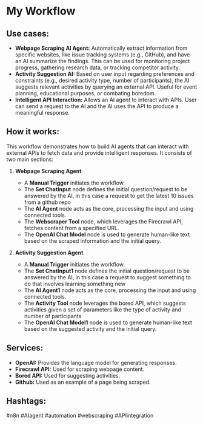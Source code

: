 # My Workflow

## Use cases:

*   **Webpage Scraping AI Agent:** Automatically extract information from specific websites, like issue tracking systems (e.g., GitHub), and have an AI summarize the findings. This can be used for monitoring project progress, gathering research data, or tracking competitor activity.
*   **Activity Suggestion AI:** Based on user input regarding preferences and constraints (e.g., desired activity type, number of participants), the AI suggests relevant activities by querying an external API. Useful for event planning, educational purposes, or combating boredom.
*   **Intelligent API Interaction:** Allows an AI agent to interact with APIs. User can send a request to the AI and the AI uses the API to produce a meaningful response.

## How it works:

This workflow demonstrates how to build AI agents that can interact with external APIs to fetch data and provide intelligent responses. It consists of two main sections:

1.  **Webpage Scraping Agent**
    *   A **Manual Trigger** initiates the workflow.
    *   The **Set ChatInput** node defines the initial question/request to be answered by the AI, in this case a request to get the latest 10 issues from a github repo
    *   The **AI Agent** node acts as the core, processing the input and using connected tools.
    *   The **Webscraper Tool** node, which leverages the Firecrawl API, fetches content from a specified URL.
    *   The **OpenAI Chat Model** node is used to generate human-like text based on the scraped information and the initial query.

2.  **Activity Suggestion Agent**
    *   A **Manual Trigger** initiates the workflow.
    *   The **Set ChatInput1** node defines the initial question/request to be answered by the AI, in this case a request to suggest something to do that involves learning something new
    *   The **AI Agent1** node acts as the core, processing the input and using connected tools.
    *   The **Activity Tool** node leverages the bored API, which suggests activities given a set of parameters like the type of activity and number of participants
    *   The **OpenAI Chat Model1** node is used to generate human-like text based on the suggested activity and the initial query.

## Services:

*   **OpenAI:** Provides the language model for generating responses.
*   **Firecrawl API:** Used for scraping webpage content.
*   **Bored API:** Used for suggesting activities.
*   **Github:** Used as an example of a page being scraped.

## Hashtags:

#n8n #AIagent #automation #webscraping #APIintegration
